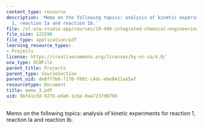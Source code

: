 ```yaml
---
content_type: resource
description: 'Memo on the following topics: analysis of kinetic experiments for reaction
  1, reaction Ia and reaction Ib.'
file: /ol-ocw-studio-app/courses/10-490-integrated-chemical-engineering-i-fall-2006/9bf41cdd927be9a61c6e0aa723fd0799_memo_3.pdf
file_size: 121598
file_type: application/pdf
learning_resource_types:
- Projects
license: https://creativecommons.org/licenses/by-nc-sa/4.0/
ocw_type: OCWFile
parent_title: Projects
parent_type: CourseSection
parent_uid: de8ff7b0-7170-f001-c4dc-ebe8421ae5af
resourcetype: Document
title: memo_3.pdf
uid: 9bf41cdd-927b-e9a6-1c6e-0aa723fd0799
---
```

Memo on the following topics: analysis of kinetic experiments for reaction 1, reaction Ia and reaction Ib.